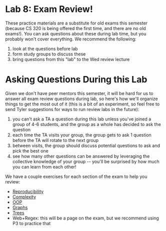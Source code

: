 # Lab 8: Exam Review!

These practice materials are a substitute for old exams this semester
(because CS 320 is being offered the first time, and there are no old
exams!).  You can ask questions about these during lab time, but you
probably won't cover everything.  We recommend the following:

1. look at the questions before lab
2. form study groups to discuss these
3. bring questions from this "lab" to the Wed review lecture

# Asking Questions During this Lab

Given we don't have peer mentors this semester, it will be hard for us
to answer all exam review questions during lab, so here's how we'll
organize things to get the most out of it (this is a bit of an
experiment, so feel free to send Tyler suggestions for ways to run
review labs in the future):

1. you can't ask a TA a question during this lab unless you've joined a group of 4-6 students, and the group as a whole has decided to ask the question
2. each time the TA visits your group, the group gets to ask 1 question before the TA will rotate to the next group
3. between visits, the group should discuss potential questions to ask and pick the best one
4. see how many other questions can be answered by leveraging the collective knowledge of your group -- you'll be surprised by how much you can learn from each other!

We have a couple exercises for each section of the exam to help you review:

* [Reproducibility](reproducibility.md)
* [Complexity](complexity.md)
* [OOP](oop.md)
* [Graphs](graphs.md)
* [Trees](trees.md)
* Web+Regex: this will be a page on the exam, but we recommend using P3 to practice that
